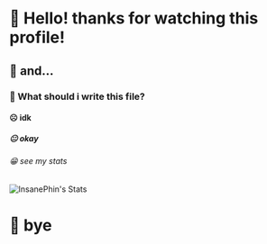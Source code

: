 # 👋 Hello! thanks for watching this profile!

## 🤨 and...

### 🤔 What should i write this file?

#### ☹ idk

##### 😐 okay

###### 😁 see my stats


![InsanePhin's Stats](https://github-readme-stats.vercel.app/api?username=InsanePhin&show_icons=true&theme=dark&include_all_commits=false&count_private=true)


# 👋 bye
